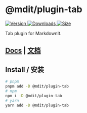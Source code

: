 # @mdit/plugin-tab

[![Version](https://img.shields.io/npm/v/@mdit/plugin-tab.svg?style=flat-square&logo=npm) ![Downloads](https://img.shields.io/npm/dm/@mdit/plugin-tab.svg?style=flat-square&logo=npm) ![Size](https://img.shields.io/bundlephobia/min/@mdit/plugin-tab?style=flat-square&logo=npm)](https://www.npmjs.com/package/@mdit/plugin-tab)

Tab plugin for MarkdownIt.

## [Docs](https://mdit-plugins.github.io/tab.html) | [文档](https://mdit-plugins.github.io/zh/tab.html)

## Install / 安装

```bash
# pnpm
pnpm add -D @mdit/plugin-tab
# npm
npm i -D @mdit/plugin-tab
# yarn
yarn add -D @mdit/plugin-tab
```
